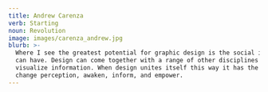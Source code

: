 ```yaml
---
title: Andrew Carenza
verb: Starting
noun: Revolution
image: images/carenza_andrew.jpg
blurb: >-
  Where I see the greatest potential for graphic design is the social impact it
  can have. Design can come together with a range of other disciplines to
  visualize information. When design unites itself this way it has the power to
  change perception, awaken, inform, and empower.
---
```

